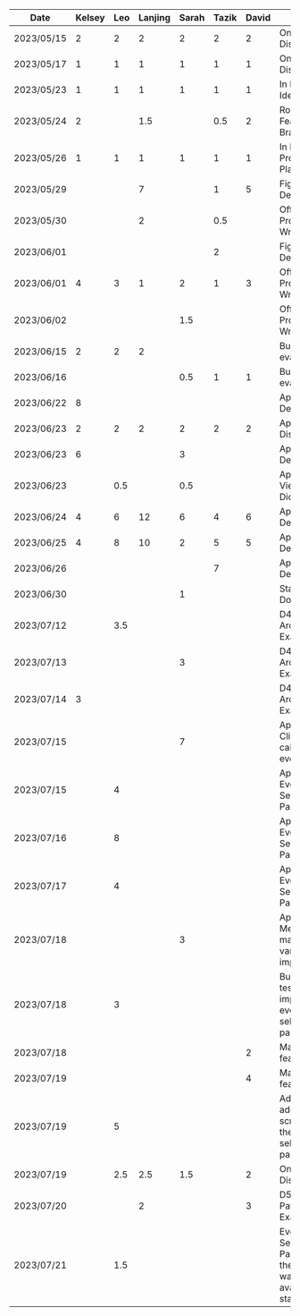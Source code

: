 | Date       | Kelsey | Leo | Lanjing | Sarah | Tazik | David | Task                         |
|------------|--------|-----|---------|-------|-------|-------|------------------------------|
| 2023/05/15 |   2    |  2  |    2    |   2   |   2   |   2   |    Online Idea Discussion    |
| 2023/05/17 |   1    |  1  |    1    |   1   |   1   |   1   |    Online Idea Discussion    |
| 2023/05/23 |   1    |  1  |    1    |   1   |   1   |   1   |    In Person Idea Decision   |
| 2023/05/24 |   2    |     |   1.5   |       |  0.5  |   2   |    Rough Feature Brainstorm  |
| 2023/05/26 |   1    |  1  |    1    |   1   |   1   |   1   | In Person Proposal  Planning |
| 2023/05/29 |        |     |    7    |       |   1   |   5   |       Figma UI Design        |
| 2023/05/30 |        |     |    2    |       |  0.5  |       |   Official Proposal Writing  |
| 2023/06/01 |        |     |         |       |   2   |       |       Figma UI Design        |
| 2023/06/01 |   4    |  3  |    1    |   2   |   1   |   3   |   Official Proposal Writing  |
| 2023/06/02 |        |     |         |  1.5  |       |       |   Official Proposal Writing  |
| 2023/06/15 |   2    |  2  |    2    |       |       |       |   Buddy Team’s evaluation    |
| 2023/06/16 |        |     |         |  0.5  |   1   |  1    |   Buddy Team’s evaluation    |
| 2023/06/22 |   8    |     |         |       |       |       |     App Demo Development     |
| 2023/06/23 |   2    |  2  |    2    |   2   |   2   |   2   |     App Demo Discussion      |
| 2023/06/23 |   6    |     |         |   3   |       |       |     App Demo Development     |
| 2023/06/23 |        | 0.5 |         |  0.5  |       |       |  App Schedule View Dicussion |
| 2023/06/24 |   4    |  6  |   12    |   6   |   4   |   6   |     App Demo Development     |
| 2023/06/25 |   4    |  8  |   10    |   2   |   5   |  5    |     App Demo Development     |
| 2023/06/26 |        |     |         |       |   7   |       |     App Demo Development     |
| 2023/06/30 |        |     |         |   1   |       |       |    Status Report Document    |
| 2023/07/12 |        | 3.5 |         |       |       |       |  D4: Architectural Examples  |   
| 2023/07/13 |        |     |         |   3   |       |       |  D4: Architectural Examples  |  
| 2023/07/14 |   3    |     |         |       |       |       |  D4: Architectural Examples  |  
| 2023/07/15 |        |     |         |   7   |       |       |  App Dev - Clickable calendar events  |  
| 2023/07/15 |        |  4  |         |       |       |       |App Dev - Event Time Selection Page|
| 2023/07/16 |        |  8  |         |       |       |       |App Dev - Event Time Selection Page|
| 2023/07/17 |        |  4  |         |       |       |       |App Dev - Event Time Selection Page|
| 2023/07/18 |        |     |         |   3   |       |       | App Dev - Merge into master, various small improvements|
| 2023/07/18 |        |  3  |         |       |       |       |Bug fixes, testing, and improving the event time selection page|
| 2023/07/18 |        |     |         |       |       |   2   |Map search feature|
| 2023/07/19 |        |     |         |       |       |   4   |Map search feature|
| 2023/07/19 |        |  5  |         |       |       |       |Adding additional screens to the event time selection page|
| 2023/07/19 |        |  2.5|    2.5  |  1.5  |       |   2   |Online Discussion|
| 2023/07/20 |        |     | 2       |       |       |   3   |D5: Design Pattern Examples|
| 2023/07/21 |        | 1.5 |         |       |       |       |Event Time Selection Page: Added the ability to warn user on availability status|
